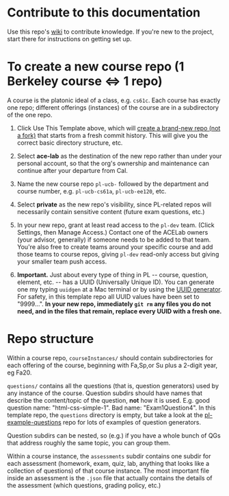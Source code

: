 # Contribute to this documentation

Use this repo's [wiki](https://github.com/ace-lab/pl-ucb-csxxx/wiki) 
to contribute knowledge.  If you're new to the project, start there
for instructions on getting set up.

# To create a new course repo (1 Berkeley course <=> 1 repo)

A course is the platonic ideal of a class, e.g. `cs61c`.  Each course
has exactly one repo; different offerings (instances) of the course
are in a subdirectory of the one repo.

1. Click Use This Template above, which will [create a brand-new repo (not a
fork)](https://help.github.com/en/github/creating-cloning-and-archiving-repositories/creating-a-repository-from-a-template)
that starts from a fresh commit history.
This will give you the correct basic directory
structure, etc.

2. Select **ace-lab** as the destination of the new repo rather than under your personal
account, so that the org's ownership and maintenance can continue 
after your departure from Cal.

3. Name the new course repo `pl-ucb-` followed by the department and course number,
e.g. `pl-ucb-cs61a`, `pl-ucb-ee120`, etc.  

4. Select **private** as the new repo's visibility, since PL-related
repos will necessarily contain sensitive content (future 
exam questions, etc.)

5. In your new repo,  grant at least read access to the `pl-dev`
team. (Click Settings, then Manage Access.)
Contact one of the ACELab owners 
(your advisor, generally) if someone needs to be added to that team.
You're also free to create teams around your specific course and add
those teams to course repos, giving `pl-dev` read-only access but
giving your smaller team push access.

6. **Important.** Just about every type of thing in PL -- course, question, element,
etc. -- has a UUID (Universally Unique ID).  You can generate one my typing `uuidgen` at a Mac
terminal or by using the [UUID
generator](https://www.uuidgenerator.net).  For safety, in this
template repo all UUID values have been set to "9999...".  **In your new repo,
immediately `git rm` any files you do not need, and in the files that
remain, replace every UUID with a fresh one.**

# Repo structure

Within a course repo,
`courseInstances/` should contain subdirectories for each offering of
the course, beginning with Fa,Sp,or Su plus a 2-digit year, eg Fa20.

`questions/` contains all the questions (that is, question generators)
used by any instance of the course.  Question subdirs should have names that
describe the content/topic of the question, **not** how it is used.
E.g. good question name: "html-css-simple-1".  Bad name:
"Exam1Question4".  In this template repo, the `questions` directory is empty, but
take a look at the
[pl-example-questions](https://github.com/ace-lab/pl-example-questions)
repo for lots of examples of question generators.

Question subdirs can be nested, so (e.g.) if you have a whole bunch of
QGs that address roughly the same topic, you can group them.

Within a course instance, the `assessments` subdir contains one subdir
for each assessment (homework, exam, quiz, lab, anything that looks
like a collection of questions) of that course instance.  The most
important file inside an assessment is the `.json` file that actually
contains the details of the assessment (which questions, grading
policy, etc.)
